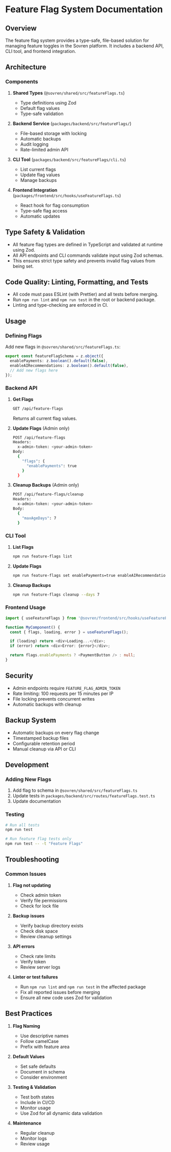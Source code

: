 # Feature Flag System Documentation

## Overview

The feature flag system provides a type-safe, file-based solution for managing feature toggles in the Sovren platform. It includes a backend API, CLI tool, and frontend integration.

## Architecture

### Components

1. **Shared Types** (`@sovren/shared/src/featureFlags.ts`)

   - Type definitions using Zod
   - Default flag values
   - Type-safe validation

2. **Backend Service** (`packages/backend/src/featureFlags/`)

   - File-based storage with locking
   - Automatic backups
   - Audit logging
   - Rate-limited admin API

3. **CLI Tool** (`packages/backend/src/featureFlags/cli.ts`)

   - List current flags
   - Update flag values
   - Manage backups

4. **Frontend Integration** (`packages/frontend/src/hooks/useFeatureFlags.ts`)
   - React hook for flag consumption
   - Type-safe flag access
   - Automatic updates

## Type Safety & Validation

- All feature flag types are defined in TypeScript and validated at runtime using Zod.
- All API endpoints and CLI commands validate input using Zod schemas.
- This ensures strict type safety and prevents invalid flag values from being set.

## Code Quality: Linting, Formatting, and Tests

- All code must pass ESLint (with Prettier) and all tests before merging.
- Run `npm run lint` and `npm run test` in the root or backend package.
- Linting and type-checking are enforced in CI.

## Usage

### Defining Flags

Add new flags in `@sovren/shared/src/featureFlags.ts`:

```typescript
export const featureFlagSchema = z.object({
  enablePayments: z.boolean().default(false),
  enableAIRecommendations: z.boolean().default(false),
  // Add new flags here
});
```

### Backend API

1. **Get Flags**

   ```bash
   GET /api/feature-flags
   ```

   Returns all current flag values.

2. **Update Flags** (Admin only)

   ```bash
   POST /api/feature-flags
   Headers:
     x-admin-token: <your-admin-token>
   Body:
     {
       "flags": {
         "enablePayments": true
       }
     }
   ```

3. **Cleanup Backups** (Admin only)
   ```bash
   POST /api/feature-flags/cleanup
   Headers:
     x-admin-token: <your-admin-token>
   Body:
     {
       "maxAgeDays": 7
     }
   ```

### CLI Tool

1. **List Flags**

   ```bash
   npm run feature-flags list
   ```

2. **Update Flags**

   ```bash
   npm run feature-flags set enablePayments=true enableAIRecommendations=false
   ```

3. **Cleanup Backups**
   ```bash
   npm run feature-flags cleanup --days 7
   ```

### Frontend Usage

```typescript
import { useFeatureFlags } from '@sovren/frontend/src/hooks/useFeatureFlags';

function MyComponent() {
  const { flags, loading, error } = useFeatureFlags();

  if (loading) return <div>Loading...</div>;
  if (error) return <div>Error: {error}</div>;

  return flags.enablePayments ? <PaymentButton /> : null;
}
```

## Security

- Admin endpoints require `FEATURE_FLAG_ADMIN_TOKEN`
- Rate limiting: 100 requests per 15 minutes per IP
- File locking prevents concurrent writes
- Automatic backups with cleanup

## Backup System

- Automatic backups on every flag change
- Timestamped backup files
- Configurable retention period
- Manual cleanup via API or CLI

## Development

### Adding New Flags

1. Add flag to schema in `@sovren/shared/src/featureFlags.ts`
2. Update tests in `packages/backend/src/routes/featureFlags.test.ts`
3. Update documentation

### Testing

```bash
# Run all tests
npm run test

# Run feature flag tests only
npm run test -- -t "Feature Flags"
```

## Troubleshooting

### Common Issues

1. **Flag not updating**

   - Check admin token
   - Verify file permissions
   - Check for lock file

2. **Backup issues**

   - Verify backup directory exists
   - Check disk space
   - Review cleanup settings

3. **API errors**

   - Check rate limits
   - Verify token
   - Review server logs

4. **Linter or test failures**
   - Run `npm run lint` and `npm run test` in the affected package
   - Fix all reported issues before merging
   - Ensure all new code uses Zod for validation

## Best Practices

1. **Flag Naming**

   - Use descriptive names
   - Follow camelCase
   - Prefix with feature area

2. **Default Values**

   - Set safe defaults
   - Document in schema
   - Consider environment

3. **Testing & Validation**

   - Test both states
   - Include in CI/CD
   - Monitor usage
   - Use Zod for all dynamic data validation

4. **Maintenance**
   - Regular cleanup
   - Monitor logs
   - Review usage
